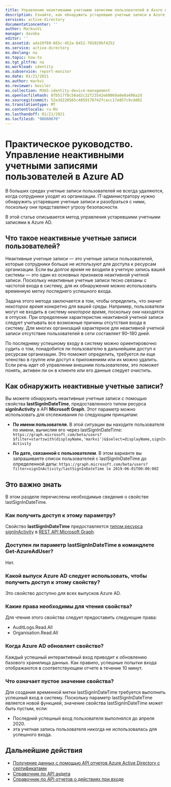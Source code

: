 ```yaml
---
title: Управление неактивными учетными записями пользователей в Azure AD | Документация Майкрософт
description: Узнайте, как обнаружить устаревшие учетные записи в Azure AD и управлять ими
services: active-directory
documentationcenter: ''
author: MarkusVi
manager: daveba
editor: ''
ms.assetid: ada19f69-665c-452a-8452-701029bf4252
ms.service: active-directory
ms.devlang: na
ms.topic: how-to
ms.tgt_pltfrm: na
ms.workload: identity
ms.subservice: report-monitor
ms.date: 01/21/2021
ms.author: markvi
ms.reviewer: besiler
ms.collection: M365-identity-device-management
ms.openlocfilehash: 8fb517f8c50ad2c32f23542e60069a0e0a496a2d
ms.sourcegitcommit: 52e3d220565c4059176742fcacc17e857c9cdd02
ms.translationtype: MT
ms.contentlocale: ru-RU
ms.lasthandoff: 01/21/2021
ms.locfileid: "98660670"
---
```

# <a name="how-to-manage-inactive-user-accounts-in-azure-ad"></a>Практическое руководство. Управление неактивными учетными записями пользователей в Azure AD

В больших средах учетные записи пользователей не всегда удаляются, когда сотрудники уходят из организации. IT-администратору нужно обнаружить устаревшие учетные записи и разобраться с ними, поскольку они представляют угрозу безопасности.

В этой статье описывается метод управления устаревшими учетными записями в Azure AD. 

## <a name="what-are-inactive-user-accounts"></a>Что такое неактивные учетные записи пользователей?

Неактивные учетные записи — это учетные записи пользователей, которые сотрудники больше не используют для доступа к ресурсам организации. Если вы *долгое время* не входили в учетную запись вашей системы — это один из основных признаков неактивной учетной записи. Поскольку неактивные учетные записи тесно связаны с частотой входа в систему, для их обнаружения можно использовать временную метку последнего успешного входа. 

Задача этого метода заключается в том, чтобы определить, что значит *некоторое время* конкретно для вашей среды. Например, пользователи могут не входить в систему *некоторое время*, поскольку они находятся в отпуске. При определении характеристик неактивной учетной записи следует учитывать все возможные причины отсутствия входа в систему. Для многих организаций характерное для неактивной учетной записи отсутствие пользователей в сети составляет 90–180 дней. 

По последнему успешному входу в систему можно ориентировочно судить о том, понадобится ли пользователю в дальнейшем доступ к ресурсам организации.  Это поможет определить, требуется ли еще членство в группе или доступ к приложениям или их можно удалить. Если речь идет об управлении внешним пользователем, это поможет понять, активен ли он в клиенте или его данные следует очистить. 

    
## <a name="how-to-detect-inactive-user-accounts"></a>Как обнаружить неактивные учетные записи?

Вы можете обнаружить неактивные учетные записи с помощью свойства **lastSignInDateTime**, предоставленного типом ресурса **signInActivity** в API **Microsoft Graph**. Этот параметр можно использовать для отслеживания по следующим принципам:

- **По имени пользователя**. В этой ситуации вы находите пользователя по имени, вычисляя его через lastSignInDateTime: `https://graph.microsoft.com/beta/users?$filter=startswith(displayName,'markvi')&$select=displayName,signInActivity`

- **По дате, связанной с пользователем**. В этом варианте вы запрашиваете список пользователей с lastSignInDateTime до определенной даты: `https://graph.microsoft.com/beta/users?filter=signInActivity/lastSignInDateTime le 2019-06-01T00:00:00Z`






## <a name="what-you-need-to-know"></a>Это важно знать

В этом разделе перечислены необходимые сведения о свойстве lastSignInDateTime.

### <a name="how-can-i-access-this-property"></a>Как получить доступ к этому параметру?

Свойство **lastSignInDateTime** предоставляется [типом ресурса signInActivity](/graph/api/resources/signinactivity?view=graph-rest-beta) в [REST API Microsoft Graph](/graph/overview?view=graph-rest-beta#whats-in-microsoft-graph).   

### <a name="is-the-lastsignindatetime-property-available-through-the-get-azureaduser-cmdlet"></a>Доступен ли параметр lastSignInDateTime в командлете Get-AzureAdUser?

Нет.

### <a name="what-edition-of-azure-ad-do-i-need-to-access-the-property"></a>Какой выпуск Azure AD следует использовать, чтобы получить доступ к этому свойству?

Это свойство доступно для всех выпусков Azure AD.

### <a name="what-permission-do-i-need-to-read-the-property"></a>Какие права необходимы для чтения свойства?

Для чтения этого свойства следует предоставить следующие права: 

- AuditLogs.Read.All
- Organisation.Read.All  


### <a name="when-does-azure-ad-update-the-property"></a>Когда Azure AD обновляет свойство?

Каждый успешный интерактивный вход приводит к обновлению базового хранилища данных. Как правило, успешные попытки входа отображаются в соответствующем отчете в течение 10 минут.
 

### <a name="what-does-a-blank-property-value-mean"></a>Что означает пустое значение свойства?

Для создания временной метки lastSignInDateTime требуется выполнить успешный вход в систему. Поскольку параметр lastSignInDateTime является новой функцией, значение свойства lastSignInDateTime может быть пустым, если:

- Последний успешный вход пользователя выполнялся до апреля 2020.
- эта учетная запись пользователя никогда не использовалась для успешного входа.

## <a name="next-steps"></a>Дальнейшие действия

* [Получение данных с помощью API отчетов Azure Active Directory с сертификатами](tutorial-access-api-with-certificates.md)
* [Справочник по API аудита](/graph/api/resources/directoryaudit?view=graph-rest-beta) 
* [Справочник по API отчетов о действиях при входе](/graph/api/resources/signin?view=graph-rest-beta)